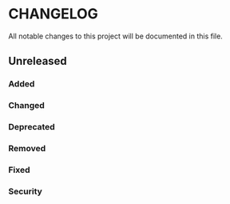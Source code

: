 # CHANGELOG

All notable changes to this project will be documented in this file.

<!--
Copy/paste this template below whenever you're doing a new release
Please respect Release version and date format: X.Y.Z - YYYY-MM-DD
ex: ## 1.5.4 - 2021-02-15

## Unreleased

### Added

### Changed

### Deprecated

### Removed

### Fixed

### Security
-->

## Unreleased

### Added

### Changed

### Deprecated

### Removed

### Fixed

### Security